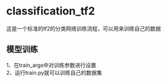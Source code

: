 # classification_tf2
这是一个标准的tf2的分类网络训练流程，可以用来训练自己的数据
## 模型训练
1、在train_args中对训练参数进行设置  
2、运行train.py就可以训练自己的数据集
